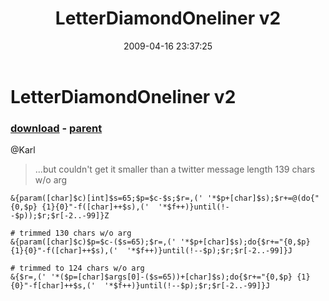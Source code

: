 ﻿---
pid:            1041
poster:         Robert Robelo
title:          LetterDiamondOneliner v2
date:           2009-04-16 23:37:25
format:         posh
parent:         1039
parent:         1039

---

# LetterDiamondOneliner v2

### [download](1041.ps1) - [parent](1039.md)

@Karl
> ...but couldn't get it smaller than a twitter message length
139 chars w/o arg

```posh
&{param([char]$c)[int]$s=65;$p=$c-$s;$r=,(' '*$p+[char]$s);$r+=@(do{"{0,$p} {1}{0}"-f([char]++$s),('  '*$f++)}until(!--$p));$r;$r[-2..-99]}Z

# trimmed 130 chars w/o arg
&{param([char]$c)$p=$c-($s=65);$r=,(' '*$p+[char]$s);do{$r+="{0,$p} {1}{0}"-f([char]++$s),('  '*$f++)}until(!--$p);$r;$r[-2..-99]}J

# trimmed to 124 chars w/o arg
&{$r=,(' '*($p=[char]$args[0]-($s=65))+[char]$s);do{$r+="{0,$p} {1}{0}"-f[char]++$s,('  '*$f++)}until(!--$p);$r;$r[-2..-99]}J

```
